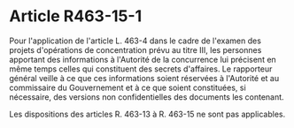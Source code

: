 # Article R463-15-1

Pour l'application de l'article L. 463-4 dans le cadre de l'examen des projets d'opérations de concentration prévu au titre III, les personnes apportant des informations à l'Autorité de la concurrence lui précisent en même temps celles qui constituent des secrets d'affaires. Le rapporteur général veille à ce que ces informations soient réservées à l'Autorité et au commissaire du Gouvernement et à ce que soient constituées, si nécessaire, des versions non confidentielles des documents les contenant.

Les dispositions des articles R. 463-13 à R. 463-15 ne sont pas applicables.
